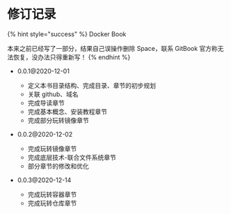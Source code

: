 # 修订记录

{% hint style="success" %}
Docker Book

本来之前已经写了一部分，结果自己误操作删除 Space，联系 GitBook 官方称无法恢复，没办法只得重新写！
{% endhint %}

* 0.0.1@2020-12-01

  * 定义本书目录结构、完成目录、章节的初步规划
  * 关联 github、域名
  * 完成导读章节
  * 完成基本概念、安装教程章节
  * 完成部分玩转镜像章节

* 0.0.2@2020-12-02
  * 完成玩转镜像章节
  * 完成底层技术-联合文件系统章节
  * 部分章节的修改和优化
* 0.0.3@2020-12-14
  * 完成玩转容器章节
  * 完成玩转仓库章节



